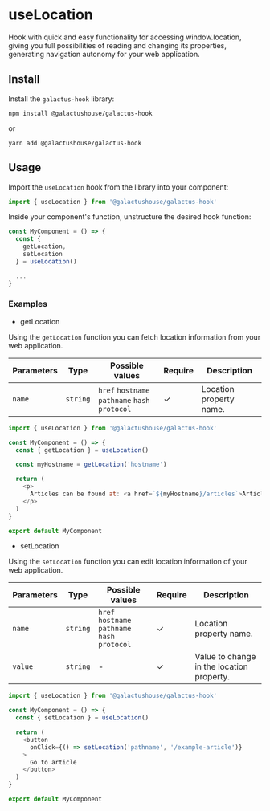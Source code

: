 # useLocation

Hook with quick and easy functionality for accessing window.location, giving you full possibilities of reading and changing its properties, generating navigation autonomy for your web application.

## Install

Install the `galactus-hook` library:

```shell
npm install @galactushouse/galactus-hook
```

or

```shell
yarn add @galactushouse/galactus-hook
```

## Usage

Import the `useLocation` hook from the library into your component:

```javascript
import { useLocation } from '@galactushouse/galactus-hook'
```

Inside your component's function, unstructure the desired hook function:

```javascript
const MyComponent = () => {
  const {
    getLocation,
    setLocation
  } = useLocation()

  ...
}
```

### Examples

- getLocation

Using the `getLocation` function you can fetch location information from your web application.

| Parameters | Type | Possible values | Require | Description |
| --- | --- | --- | --- | --- |
| `name` | `string` |  `href` `hostname` `pathname` `hash` `protocol`  | ✓ | Location property name. |

```javascript
import { useLocation } from '@galactushouse/galactus-hook'

const MyComponent = () => {
  const { getLocation } = useLocation()

  const myHostname = getLocation('hostname')

  return (
    <p>
      Articles can be found at: <a href=`${myHostname}/articles`>Articles</a>
    </p>
  )
}

export default MyComponent
```

- setLocation

Using the `setLocation` function you can edit location information of your web application.

| Parameters | Type | Possible values | Require | Description |
| --- | --- | --- | --- | --- |
| `name` | `string` |  `href` `hostname` `pathname` `hash` `protocol`  | ✓ | Location property name. |
| `value` | `string` |  -  | ✓ | Value to change in the location property. |

```javascript
import { useLocation } from '@galactushouse/galactus-hook'

const MyComponent = () => {
  const { setLocation } = useLocation()

  return (
    <button
      onClick={() => setLocation('pathname', '/example-article')}
    >
      Go to article
    </button>
  )
}

export default MyComponent
```
